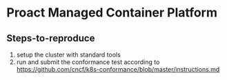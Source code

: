 # Proact Managed Container Platform

## Steps-to-reproduce

1. setup the cluster with standard tools
2. run and submit the conformance test according to https://github.com/cncf/k8s-conformance/blob/master/instructions.md

